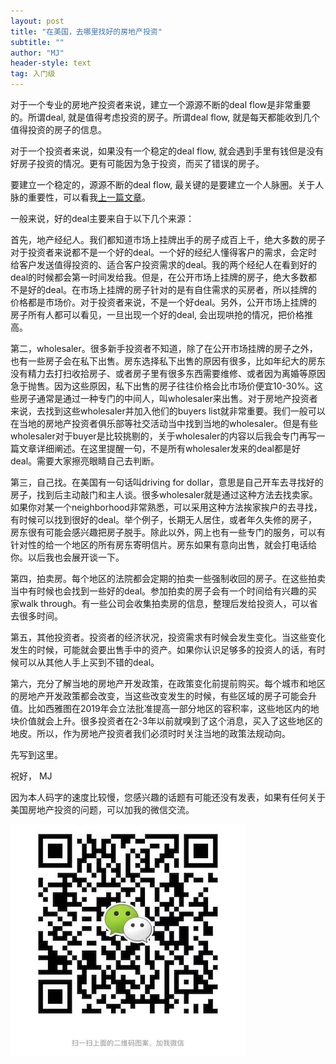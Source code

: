 ```yaml
---
layout: post
title: "在美国，去哪里找好的房地产投资"
subtitle: ""
author: "MJ"
header-style: text
tag: 入门级
---
```

对于一个专业的房地产投资者来说，建立一个源源不断的deal flow是非常重要的。所谓deal, 就是值得考虑投资的房子。所谓deal flow, 就是每天都能收到几个值得投资的房子的信息。

对于一个投资者来说，如果没有一个稳定的deal flow, 就会遇到手里有钱但是没有好房子投资的情况。更有可能因为急于投资，而买了错误的房子。

要建立一个稳定的，源源不断的deal flow, 最关键的是要建立一个人脉圈。关于人脉的重要性，可以看我[上一篇文章](./2019-02-26-人脉是投资美国房产的秘诀.md)。

一般来说，好的deal主要来自于以下几个来源：

首先，地产经纪人。我们都知道市场上挂牌出手的房子成百上千，绝大多数的房子对于投资者来说都不是一个好的deal。一个好的经纪人懂得客户的需求，会定时给客户发送值得投资的、适合客户投资需求的deal。我的两个经纪人在看到好的deal的时候都会第一时间发给我。但是，在公开市场上挂牌的房子，绝大多数都不是好的deal。在市场上挂牌的房子针对的是有自住需求的买房者，所以挂牌的价格都是市场价。对于投资者来说，不是一个好deal。另外，公开市场上挂牌的房子所有人都可以看见，一旦出现一个好的deal, 会出现哄抢的情况，把价格推高。

第二，wholesaler。很多新手投资者不知道，除了在公开市场挂牌的房子之外，也有一些房子会在私下出售。房东选择私下出售的原因有很多，比如年纪大的房东没有精力去打扫收拾房子、或者房子里有很多东西需要维修、或者因为离婚等原因急于抛售。因为这些原因，私下出售的房子往往价格会比市场价便宜10-30%。这些房子通常是通过一种专门的中间人，叫wholesaler来出售。对于房地产投资者来说，去找到这些wholesaler并加入他们的buyers list就非常重要。我们一般可以在当地的房地产投资者俱乐部等社交活动当中找到当地的wholesaler。但是有些wholesaler对于buyer是比较挑剔的，关于wholesaler的内容以后我会专门再写一篇文章详细阐述。在这里提醒一句，不是所有wholesaler发来的deal都是好deal。需要大家擦亮眼睛自己去判断。

第三，自己找。在美国有一句话叫driving for dollar，意思是自己开车去寻找好的房子，找到后主动敲门和主人谈。很多wholesaler就是通过这种方法去找卖家。如果你对某一个neighborhood非常熟悉，可以采用这种方法挨家挨户的去寻找，有时候可以找到很好的deal。举个例子，长期无人居住，或者年久失修的房子，房东很有可能会感兴趣把房子脱手。除此以外，网上也有一些专门的服务，可以有针对性的给一个地区的所有房东寄明信片。房东如果有意向出售，就会打电话给你。以后我也会展开谈一下。

第四，拍卖房。每个地区的法院都会定期的拍卖一些强制收回的房子。在这些拍卖当中有时候也会找到一些好的deal。参加拍卖的房子会有一个时间给有兴趣的买家walk through。有一些公司会收集拍卖房的信息，整理后发给投资人，可以省去很多时间。

第五，其他投资者。投资者的经济状况，投资需求有时候会发生变化。当这些变化发生的时候，可能就会要出售手中的资产。如果你认识足够多的投资人的话，有时候可以从其他人手上买到不错的deal。

第六，充分了解当地的房地产开发政策，在政策变化前提前购买。每个城市和地区的房地产开发政策都会改变，当这些改变发生的时候，有些区域的房子可能会升值。比如西雅图在2019年会立法批准提高一部分地区的容积率，这些地区内的地块价值就会上升。很多投资者在2-3年以前就嗅到了这个消息，买入了这些地区的地皮。所以，作为房地产投资者我们必须时时关注当地的政策法规动向。

先写到这里。

祝好，
MJ

因为本人码字的速度比较慢，您感兴趣的话题有可能还没有发表，如果有任何关于美国房地产投资的问题，可以加我的微信交流。

![Image of Wechat](/img/wechat.jpeg)